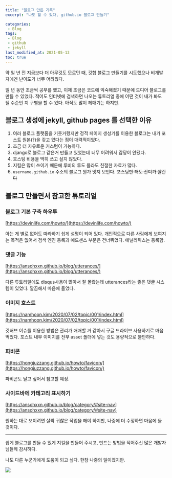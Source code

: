 ```yaml
---
title: "블로그 만든 기록"
excerpt: "나도 할 수 있다, github.io 블로그 만들기"

categories:
 - Blog
tags:
 - Blog
 - github
 - jekyll
last_modified_at: 2021-05-13
toc: true
---
```


약 일 년 전 지금보다 더 아무것도 모르던 때, 깃헙 블로그 만들기를 시도했으나 비개발자에겐 난이도가 너무 어려웠다. 

일 년 동안 조금씩 공부를 했고, 이제 조금은 코드에 익숙해졌기 때문에 드디어 블로그를 만들 수 있었다. 적어도 인터넷에 검색하면 나오는 튜토리얼 중에 어떤 것이 내가 봐도 될 수준인 지 구별을 할 수 있다. 아직도 많이 헤매기는 하지만.  

## 블로그 생성에 jekyll, github pages 를 선택한 이유
1. 여러 블로그 플랫폼을 기웃거렸지만 정적 페이지 생성기를 이용한 블로그는 내가 포스트 원본(?)을 갖고 있다는 점이 매력적이었다. 
2. 조금 더 자유로운 커스텀이 가능하다. 
3. django로 블로그 같은거 만들고 있었는데 너무 어려워서 감당이 안됐다. 
4. 호스팅 비용을 딱히 쓰고 싶지 않았다. 
5. 지킬은 많이 쓰이기 때문에 루비의 루도 몰라도 친절한 자료가 많다. 
6. `username.github.io` 주소의 블로그 뭔가 멋져 보인다. ~~포스팅만 해도 잔디가 깔린다~~

## 블로그 만들면서 참고한 튜토리얼

### 블로그 기본 구축 하우투
[https://devinlife.com/howto/](https://devinlife.com/howto/)


아는 게 별로 없어도 따라하기 쉽게 설명이 되어 있다. 개인적으로 다른 사람에게 보여지는 목적은 없어서 검색 엔진 등록과 애드센스 부분은 건너뛰었다. 애널리틱스는 등록함. 

### 댓글 기능
[https://ansohxxn.github.io/blog/utterances/](https://ansohxxn.github.io/blog/utterances/)

다른 튜토리얼에도  disqus사용이 많아서 잘 몰랐는데 utterances라는 좋은 댓글 시스템이 있었다. 깔끔해서 마음에 들었다. 

### 이미지 호스트
[https://namhoon.kim/2020/07/02/topic/001/index.html](https://namhoon.kim/2020/07/02/topic/001/index.html)

깃허브 이슈를 이용한 방법은 관리가 애매할 거 같아서 구글 드라이브 사용하기로 마음먹었다. 포스트 내부 이미지를 전부  asset 폴더에 넣는 것도 용량적으로 불안하다. 

### 파비콘
[https://hongjuzzang.github.io/howto/favicon/](https://hongjuzzang.github.io/howto/favicon/)

파비콘도 달고 싶어서 참고할 예정. 

### 사이드바에 카테고리 표시하기
[https://ansohxxn.github.io/blog/category/#site-nav](https://ansohxxn.github.io/blog/category/#site-nav)

원하는 대로 보이려면 살짝 귀찮은 작업을 해야 하지만, 나중에 더 수정하면 마음에 들 것이다. 

--- 
쉽게 블로그를 만들 수 있게 지킬을 만들어 주시고, 
만드는 방법을 적어주신 많은 개발자님들께 감사하다.

나도 다른 누군가에게 도움이 되고 싶다. 
한참 나중의 일이겠지만. 

<img src="https://drive.google.com/uc?export=view&id=1IK7s-pUewzjLUxW0n5ITf06rKFpSC0zZ">

